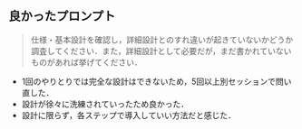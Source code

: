 ## 良かったプロンプト
> 仕様・基本設計を確認し，詳細設計とのすれ違いが起きていないかどうか調査してください．また，詳細設計として必要だが，まだ書かれていないものがあれば挙げてください．
- 1回のやりとりでは完全な設計はできないため，5回以上別セッションで問い直した．
- 設計が徐々に洗練されていったため良かった．
- 設計に限らず，各ステップで導入していい方法だと感じた．